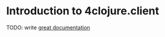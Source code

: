 # Introduction to 4clojure.client

TODO: write [great documentation](http://jacobian.org/writing/great-documentation/what-to-write/)
